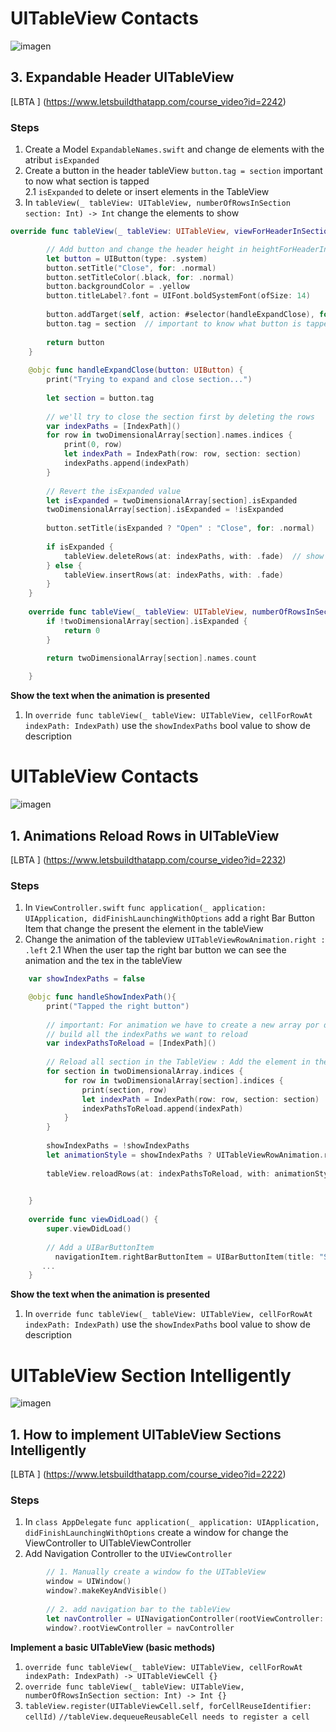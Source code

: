 

# UITableView Contacts

![imagen](../feature-AnimationRowsInUITableView/assets/sketch2.gif) 

## 3. Expandable Header UITableView

[LBTA ] (https://www.letsbuildthatapp.com/course_video?id=2242)


### Steps

1. Create a Model  `ExpandableNames.swift`  and change de elements with the atribut  `isExpanded`   
2.  Create a button in the header tableView `button.tag = section` important to now what section is tapped  
2.1 `isExpanded` to delete or insert elements in the TableView  
3. In `tableView(_ tableView: UITableView, numberOfRowsInSection section: Int) -> Int` change the elements to show 

```swift
override func tableView(_ tableView: UITableView, viewForHeaderInSection section: Int) -> UIView? {

        // Add button and change the header height in heightForHeaderInSection method
        let button = UIButton(type: .system)
        button.setTitle("Close", for: .normal)
        button.setTitleColor(.black, for: .normal)
        button.backgroundColor = .yellow
        button.titleLabel?.font = UIFont.boldSystemFont(ofSize: 14)
        
        button.addTarget(self, action: #selector(handleExpandClose), for: .touchUpInside)
        button.tag = section  // important to know what button is tapped
        
        return button
    }
    
    @objc func handleExpandClose(button: UIButton) {
        print("Trying to expand and close section...")
        
        let section = button.tag
        
        // we'll try to close the section first by deleting the rows
        var indexPaths = [IndexPath]()
        for row in twoDimensionalArray[section].names.indices {
            print(0, row)
            let indexPath = IndexPath(row: row, section: section)
            indexPaths.append(indexPath)
        }
        
        // Revert the isExpanded value
        let isExpanded = twoDimensionalArray[section].isExpanded
        twoDimensionalArray[section].isExpanded = !isExpanded
        
        button.setTitle(isExpanded ? "Open" : "Close", for: .normal)
        
        if isExpanded {
            tableView.deleteRows(at: indexPaths, with: .fade)  // show the exact number in the row in section
        } else {
            tableView.insertRows(at: indexPaths, with: .fade)
        }
    }
    
    override func tableView(_ tableView: UITableView, numberOfRowsInSection section: Int) -> Int {
        if !twoDimensionalArray[section].isExpanded {
            return 0
        }
        
        return twoDimensionalArray[section].names.count

    }

```
**Show the text when the animation is presented**  

1.  In `override func tableView(_ tableView: UITableView, cellForRowAt indexPath: IndexPath)` use the `showIndexPaths` bool value to show de description  

# UITableView Contacts

![imagen](../feature-AnimationRowsInUITableView/assets/sketch2.gif) 

## 1. Animations Reload Rows in UITableView

[LBTA ] (https://www.letsbuildthatapp.com/course_video?id=2232)


### Steps

1. In `ViewController.swift`  `func application(_ application: UIApplication, didFinishLaunchingWithOptions`   add a right Bar Button Item  that change the present the element in the tableView  
2.  Change the animation of the tableview  `UITableViewRowAnimation.right : .left`
2.1 When the user tap the right bar button we can see the animation and the tex in the tableView 

```swift
    var showIndexPaths = false

    @objc func handleShowIndexPath(){
        print("Tapped the right button")
        
        // important: For animation we have to create a new array por de animation change
        // build all the indexPaths we want to reload
        var indexPathsToReload = [IndexPath]()
        
        // Reload all section in the TableView : Add the element in the new arrContainer
        for section in twoDimensionalArray.indices {
            for row in twoDimensionalArray[section].indices {
                print(section, row)
                let indexPath = IndexPath(row: row, section: section)
                indexPathsToReload.append(indexPath)
            }
        }
        
        showIndexPaths = !showIndexPaths
        let animationStyle = showIndexPaths ? UITableViewRowAnimation.right : .left
        
        tableView.reloadRows(at: indexPathsToReload, with: animationStyle)

    
    }
    
    override func viewDidLoad() {
        super.viewDidLoad()
        
        // Add a UIBarButtonItem
          navigationItem.rightBarButtonItem = UIBarButtonItem(title: "Show IndexPath", style: .plain, target: self, action: #selector(handleShowIndexPath))
       ...
    }

```
**Show the text when the animation is presented**  

1.  In `override func tableView(_ tableView: UITableView, cellForRowAt indexPath: IndexPath)` use the `showIndexPaths` bool value to show de description  

# UITableView Section Intelligently

![imagen](../feature-UITableViewSection/assets/sketch1.gif) 
## 1. How to implement UITableView Sections Intelligently

[LBTA ] (https://www.letsbuildthatapp.com/course_video?id=2222)


### Steps

1. In `class AppDelegate`  `func application(_ application: UIApplication, didFinishLaunchingWithOptions`  create a window for change the ViewController to UITableViewController
2.  Add Navigation Controller to the `UIViewController `

```swift
        // 1. Manually create a window fo the UITableView
        window = UIWindow()
        window?.makeKeyAndVisible()
        
        // 2. add navigation bar to the tableView
        let navController = UINavigationController(rootViewController: ViewController())
        window?.rootViewController = navController

```
**Implement a basic UITableView (basic methods)**  

1. `override func tableView(_ tableView: UITableView, cellForRowAt indexPath: IndexPath) -> UITableViewCell {}`   
2. `override func tableView(_ tableView: UITableView, numberOfRowsInSection section: Int) -> Int {}`   
3. `tableView.register(UITableViewCell.self, forCellReuseIdentifier: cellId)`  `//tableView.dequeueReusableCell needs to register a cell `  

